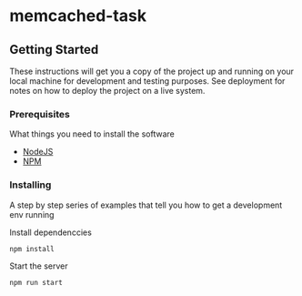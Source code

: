 # memcached-task
## Getting Started

These instructions will get you a copy of the project up and running on your local machine for development and testing purposes. See deployment for notes on how to deploy the project on a live system.

### Prerequisites

What things you need to install the software

* [NodeJS](https://nodejs.org/en/docs/)
* [NPM](https://docs.npmjs.com/)

### Installing

A step by step series of examples that tell you how to get a development env running

Install dependenccies

```
npm install
```

Start the server

```
npm run start
```
